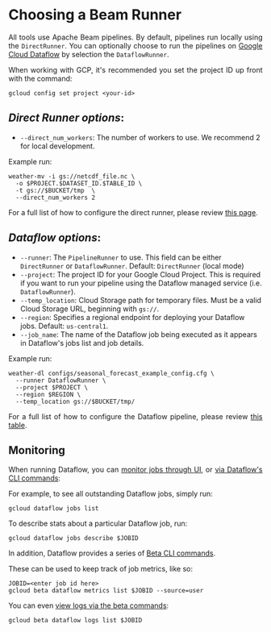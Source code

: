 <style>
   p { text-align: justify; }
</style>
# Choosing a Beam Runner

All tools use Apache Beam pipelines. By default, pipelines run locally using the `DirectRunner`. You can optionally
choose to run the pipelines on [Google Cloud Dataflow](https://cloud.google.com/dataflow) by selection
the `DataflowRunner`.

When working with GCP, it's recommended you set the project ID up front with the command:

```shell
gcloud config set project <your-id>
```

## _Direct Runner options_:

* `--direct_num_workers`: The number of workers to use. We recommend 2 for local development.

Example run:

```shell
weather-mv -i gs://netcdf_file.nc \
  -o $PROJECT.$DATASET_ID.$TABLE_ID \
  -t gs://$BUCKET/tmp  \
  --direct_num_workers 2
```

For a full list of how to configure the direct runner, please review
[this page](https://beam.apache.org/documentation/runners/direct/).

## _Dataflow options_:

* `--runner`: The `PipelineRunner` to use. This field can be either `DirectRunner` or `DataflowRunner`.
  Default: `DirectRunner` (local mode)
* `--project`: The project ID for your Google Cloud Project. This is required if you want to run your pipeline using the
  Dataflow managed service (i.e. `DataflowRunner`).
* `--temp_location`: Cloud Storage path for temporary files. Must be a valid Cloud Storage URL, beginning with `gs://`.
* `--region`: Specifies a regional endpoint for deploying your Dataflow jobs. Default: `us-central1`.
* `--job_name`: The name of the Dataflow job being executed as it appears in Dataflow's jobs list and job details.

Example run:

```shell
weather-dl configs/seasonal_forecast_example_config.cfg \
  --runner DataflowRunner \
  --project $PROJECT \
  --region $REGION \
  --temp_location gs://$BUCKET/tmp/
```

For a full list of how to configure the Dataflow pipeline, please review
[this table](https://cloud.google.com/dataflow/docs/guides/specifying-exec-params).

## Monitoring

When running Dataflow, you
can [monitor jobs through UI](https://cloud.google.com/dataflow/docs/guides/using-monitoring-intf),
or [via Dataflow's CLI commands](https://cloud.google.com/dataflow/docs/guides/using-command-line-intf):

For example, to see all outstanding Dataflow jobs, simply run:

```shell
gcloud dataflow jobs list
```

To describe stats about a particular Dataflow job, run:

```shell
gcloud dataflow jobs describe $JOBID
```

In addition, Dataflow provides a series
of [Beta CLI commands](https://cloud.google.com/sdk/gcloud/reference/beta/dataflow).

These can be used to keep track of job metrics, like so:

```shell
JOBID=<enter job id here>
gcloud beta dataflow metrics list $JOBID --source=user
```

You can even [view logs via the beta commands](https://cloud.google.com/sdk/gcloud/reference/beta/dataflow/logs/list):

```shell
gcloud beta dataflow logs list $JOBID
```

